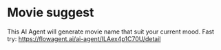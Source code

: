 # Movie suggest
This AI Agent will generate movie name that suit your current mood.
Fast try: https://flowagent.ai/ai-agent/ILAex4p1C70U/detail
